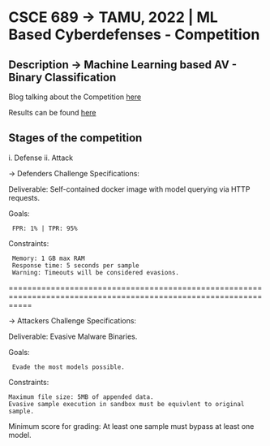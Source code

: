 
# CSCE 689 -> TAMU, 2022 | ML Based Cyberdefenses - Competition #
## Description -> Machine Learning based AV - Binary Classification ##

Blog talking about the Competition [here](https://ml-to-cs.sidharthbaveja.com/competition/)

Results can be found [here](https://docs.google.com/spreadsheets/d/1Phf5sTbCE8c16iRW4brKIYG52AaRb2L2/edit?usp=sharing&ouid=106247587660774829285&rtpof=true&sd=true)

## Stages of the competition ##
  i. Defense
 ii. Attack

-> Defenders Challenge Specifications:

Deliverable: Self-contained docker image with model querying via HTTP requests.

Goals:

	 FPR: 1% | TPR: 95%

Constraints:

	 Memory: 1 GB max RAM
	 Response time: 5 seconds per sample
	 Warning: Timeouts will be considered evasions.
	 
=================================================================================================================

-> Attackers Challenge Specifications:

Deliverable: Evasive Malware Binaries.

Goals:

     Evade the most models possible.

Constraints:

	Maximum file size: 5MB of appended data.
	Evasive sample execution in sandbox must be equivlent to original sample.

Minimum score for grading:
	At least one sample must bypass at least one model.
